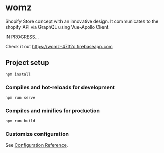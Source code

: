 # womz
Shopify Store concept with an innovative design. It communicates to the shopify API via GraphQL using Vue-Apollo Client. 

IN PROGRESS...

Check it out https://womz-4732c.firebaseapp.com

## Project setup
```
npm install
```

### Compiles and hot-reloads for development
```
npm run serve
```

### Compiles and minifies for production
```
npm run build
```

### Customize configuration
See [Configuration Reference](https://cli.vuejs.org/config/).
